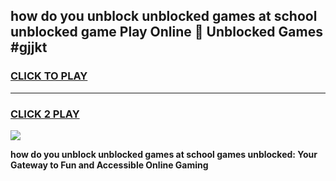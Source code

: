 
## how do you unblock unblocked games at school unblocked game Play Online 👋 Unblocked Games #gjjkt
<h3>
<a href="https://premium.freeplayer.one?title=how_do_you_unblock_unblocked_games_at_school&ref=21F">CLICK TO PLAY</a></h3>
<hr>

<h3>
<a href="https://premium.freeplayer.one?title=how_do_you_unblock_unblocked_games_at_school&ref=21F">CLICK 2 PLAY</a>
  
</h3>

<a href="https://premium.freeplayer.one?title=how_do_you_unblock_unblocked_games_at_school&ref=21F/"><img src="https://clearcache.store/games.png"></a>


**how do you unblock unblocked games at school games unblocked: Your Gateway to Fun and Accessible Online Gaming**
